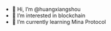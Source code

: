- 👋 Hi, I’m @huangxiangshou
- 👀 I’m interested in blockchain
- 🌱 I’m currently learning Mina Protocol
<!---
huangxiangshou/huangxiangshou is a ✨ special ✨ repository because its `README.md` (this file) appears on your GitHub profile.
You can click the Preview link to take a look at your changes.
--->

